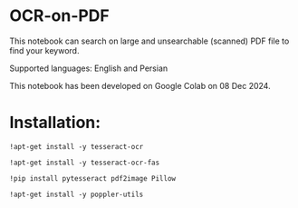 # OCR-on-PDF
This notebook can search on large and unsearchable (scanned) PDF file to find your keyword. 

Supported languages: English and Persian

This notebook has been developed on Google Colab on 08 Dec 2024. 

# Installation:

``` !apt-get install -y tesseract-ocr ```

``` !apt-get install -y tesseract-ocr-fas ```

``` !pip install pytesseract pdf2image Pillow ```

``` !apt-get install -y poppler-utils ```
